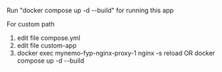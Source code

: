 Run "docker compose up -d --build" for running this app

For custom path

1) edit file compose.yml   
2) edit file custom-app
3) docker exec mynemo-fyp-nginx-proxy-1 nginx -s reload OR docker compose up -d --build
 
